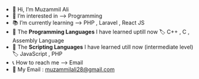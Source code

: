- 👋 Hi, I’m Muzammil Ali
- 👀 I’m interested in --> Programming
- :books: I’m currently learning --> PHP , Laravel , React JS
- :pencil: The <b>Programming Languages</b> I have learned uptill now :label: C++ , C , Assembly Language
- :pencil: The <b>Scripting Languages</b> I have learned utill now (intermediate level) :label: JavaScript , PHP
- :telephone_receiver: How to reach me --> Email
- :email: My Email : muzammilali28@gmail.com

<!---
muzammilali28/muzammilali28 is a ✨ special ✨ repository because its `README.md` (this file) appears on your GitHub profile.
You can click the Preview link to take a look at your changes.
--->
